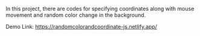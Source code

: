 In this project, there are codes for specifying coordinates along with mouse movement and random color change in the background.

Demo Link: https://randomcolorandcoordinate-js.netlify.app/
